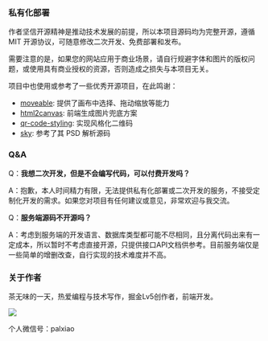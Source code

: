 ### 私有化部署

作者坚信开源精神是推动技术发展的前提，所以本项目源码均为完整开源，遵循 MIT 开源协议，可随意修改二次开发、免费部署和发布。

需要注意的是，如果您的网站应用于商业场景，请自行规避字体和图片的版权问题，或使用具有商业授权的资源，否则造成之损失与本项目无关。

项目中也使用或参考了一些优秀开源项目，在此鸣谢：

- [moveable](https://github.com/daybrush/moveable): 提供了画布中选择、拖动缩放等能力
- [html2canvas](https://github.com/niklasvh/html2canvas): 前端生成图片兜底方案
- [qr-code-styling](https://qr-code-styling.com/): 实现风格化二维码
- [sky](https://github.com/cfour-hi/sky): 参考了其 PSD 解析源码

### Q&A

Q：**我想二次开发，但是不会编写代码，可以付费开发吗？**

A：抱歉，本人时间精力有限，无法提供私有化部署或二次开发的服务，不接受定制化开发的需求。如果您对项目有任何建议或意见，非常欢迎与我交流。

Q：**服务端源码不开源吗？**

A：考虑到服务端的开发语言、数据库类型都可能不尽相同，且分离代码出来有一定成本，所以暂时不考虑直接开源，只提供接口API文档供参考。目前服务端仅是一些简单的增删改查，自行实现的技术难度并不高。

### 关于作者

茶无味的一天，热爱编程与技术写作，掘金Lv5创作者，前端开发。

![](https://book.palxp.com/wechat.png)

个人微信号：palxiao